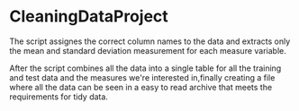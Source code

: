 CleaningDataProject
===================
The script assignes the correct column names to the data and extracts only the mean and standard deviation measurement for each measure variable. 

After the script combines all the data into a single table for all the training and test data and the measures we're interested in,finally creating a file where all the data can be seen in a easy to read archive that meets the requirements for tidy data.

